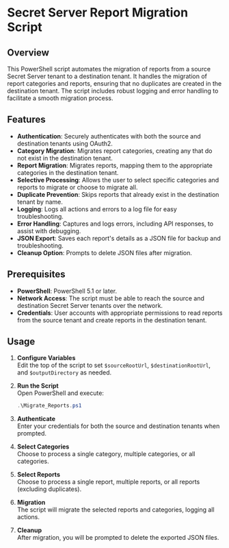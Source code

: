 # Secret Server Report Migration Script

## Overview

This PowerShell script automates the migration of reports from a source Secret Server tenant to a destination tenant. It handles the migration of report categories and reports, ensuring that no duplicates are created in the destination tenant. The script includes robust logging and error handling to facilitate a smooth migration process.

## Features

- **Authentication**: Securely authenticates with both the source and destination tenants using OAuth2.
- **Category Migration**: Migrates report categories, creating any that do not exist in the destination tenant.
- **Report Migration**: Migrates reports, mapping them to the appropriate categories in the destination tenant.
- **Selective Processing**: Allows the user to select specific categories and reports to migrate or choose to migrate all.
- **Duplicate Prevention**: Skips reports that already exist in the destination tenant by name.
- **Logging**: Logs all actions and errors to a log file for easy troubleshooting.
- **Error Handling**: Captures and logs errors, including API responses, to assist with debugging.
- **JSON Export**: Saves each report's details as a JSON file for backup and troubleshooting.
- **Cleanup Option**: Prompts to delete JSON files after migration.

## Prerequisites

- **PowerShell**: PowerShell 5.1 or later.
- **Network Access**: The script must be able to reach the source and destination Secret Server tenants over the network.
- **Credentials**: User accounts with appropriate permissions to read reports from the source tenant and create reports in the destination tenant.

## Usage

1. **Configure Variables**  
   Edit the top of the script to set `$sourceRootUrl`, `$destinationRootUrl`, and `$outputDirectory` as needed.

2. **Run the Script**  
   Open PowerShell and execute:
   ```powershell
   .\Migrate_Reports.ps1
   ```

3. **Authenticate**  
   Enter your credentials for both the source and destination tenants when prompted.

4. **Select Categories**  
   Choose to process a single category, multiple categories, or all categories.

5. **Select Reports**  
   Choose to process a single report, multiple reports, or all reports (excluding duplicates).

6. **Migration**  
   The script will migrate the selected reports and categories, logging all actions.

7. **Cleanup**  
   After migration, you will be prompted to delete the exported JSON files.